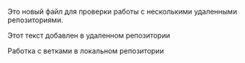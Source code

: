 Это новый файл для проверки работы с несколькими
удаленными репозиториями.

Этот текст добавлен в удаленном репозитории

Работка с ветками в локальном репозитории

